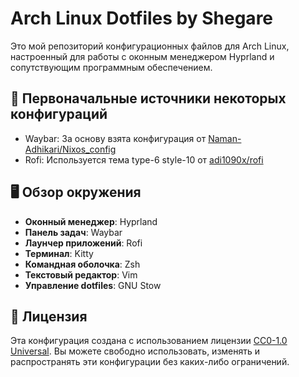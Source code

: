 # Arch Linux Dotfiles by Shegare

Это мой репозиторий конфигурационных файлов для Arch Linux, настроенный для работы с оконным менеджером Hyprland и сопутствующим программным обеспечением.

## 🔗 Первоначальные источники некоторых конфигураций

* Waybar: За основу взята конфигурация от [Naman-Adhikari/Nixos_config](https://github.com/Naman-Adhikari/Nixos_config/tree/main/modules/waybar)
* Rofi: Используется тема type-6 style-10 от [adi1090x/rofi](https://github.com/adi1090x/rofi/blob/master/files/launchers/type-6/style-10.rasi)

## 🖥️ Обзор окружения

*   **Оконный менеджер**: Hyprland
*   **Панель задач**: Waybar
*   **Лаунчер приложений**: Rofi
*   **Терминал**: Kitty
*   **Командная оболочка**: Zsh
*   **Текстовый редактор**: Vim
*   **Управление dotfiles**: GNU Stow


## 📜 Лицензия

Эта конфигурация создана с использованием лицензии [CC0-1.0 Universal](https://creativecommons.org/publicdomain/zero/1.0/deed.ru). Вы можете свободно использовать, изменять и распространять эти конфигурации без каких-либо ограничений.

